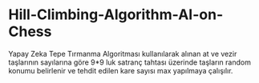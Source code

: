 # Hill-Climbing-Algorithm-AI-on-Chess
Yapay Zeka Tepe Tırmanma Algoritması kullanılarak alınan at ve vezir
taşlarının sayılarına göre 9*9 luk satranç tahtası üzerinde taşların
random konumu belirlenir ve tehdit edilen kare sayısı max yapılmaya
çalışılır.
